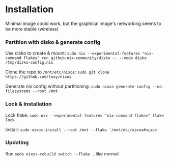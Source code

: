 # Installation
Minimal image could work, but the graphical image's networking seems to be more stable (wireless)

### Partition with disko & generate config

Use disko to create & mount:
`sudo nix --experimental-features "nix-command flakes" run github:nix-community/disko -- --mode disko /tmp/disko-config.nix`

Clone the repo to `/mnt/etc/nixos`:
`sudo git clone https://github.com/tuxy/nixos`

Generate nix config without partitioning:
`sudo nixos-generate-config --no-filesystems --root /mnt`

### Lock & Installation
Lock flake:
`sudo nix --experimental-features "nix-command flakes" flake lock`

Install:
`sudo nixos-install --root /mnt --flake '/mnt/etc/nixos#nixos'`

### Updating
Run `sudo nixos-rebuild switch --flake .` like normal
